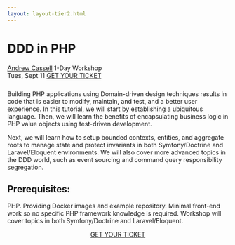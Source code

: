 ```yaml
---
layout: layout-tier2.html
---
```

<div class="container section workshop-page">
	<!-- begin workshop element -->
	<div class="row">
      <div class="col-xs-12 col-sm-2">
            <div class="speaker-container">
                <a href="../speakers/andrew-cassell.html"><div class="speaker-img andrew-cassell keep-color"></div></a>
                </div>
            </div>
        <div class="col-xs-12 col-sm-10 workshop-list">
            <h1 class="section-header">DDD in PHP</h1>
            <span class="workshops--speaker-name"><a href="../speakers/andrew-cassell.html">Andrew Cassell</a></span>
            <span class="workshops--duration">1-Day Workshop<br>Tues, Sept 11</span>
            <a class="btn get-ticket-btn" href="https://ti.to/explore-ddd-conference/explore-ddd-2018">GET YOUR TICKET</a>
            <p class="copy" style="margin-top: 25px"></p>
            <p class="copy">Building PHP applications using Domain-driven design techniques results in code that is easier to modify, maintain, and test, and a better user experience. In this tutorial, we will start by establishing a ubiquitous language. Then, we will learn the benefits of encapsulating business logic in PHP value objects using test-driven development.</p>
            <p class="copy">Next, we will learn how to setup bounded contexts, entities, and aggregate roots to manage state and protect invariants in both Symfony/Doctrine and Laravel/Eloquent environments. We will also cover more advanced topics in the DDD world, such as event sourcing and command query responsibility segregation.</p>
            <h2 class="speaker-subheader">Prerequisites:</h2>
            <p class="copy">PHP. Providing Docker images and example repository. Minimal front-end work so no specific PHP framework knowledge is required. Workshop will cover topics in both Symfony/Doctrine and Laravel/Eloquent.</p>
            <div class="col-xs-12" align="center">
                <a class="btn get-ticket-btn" href="https://ti.to/explore-ddd-conference/explore-ddd-2018">GET YOUR TICKET</a>
            </div>
        </div>
    </div>
</div> <!-- container -->
